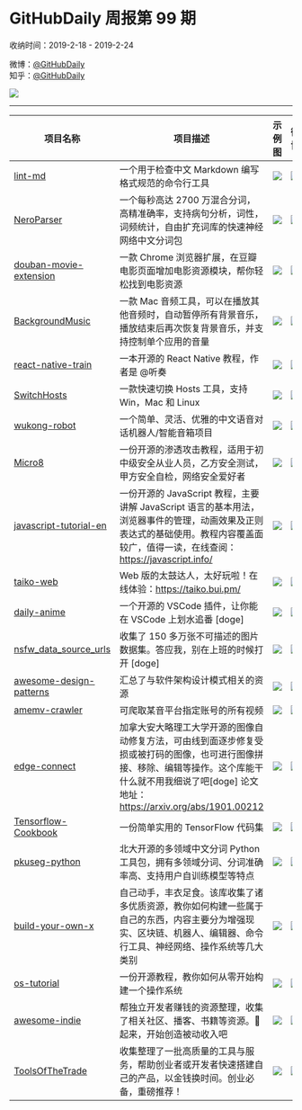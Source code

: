 # GitHubDaily 周报第 99 期

收纳时间：2019-2-18 - 2019-2-24

微博：[@GitHubDaily](https://weibo.com/GitHubDaily)    
知乎：[@GitHubDaily](https://www.zhihu.com/people/githubdaily)

![](https://raw.githubusercontent.com/GitHubDaily/GitHubDaily/master/assets/weixin.png)

---

项目名称 | 项目描述 | 示例图 | 微博
--- | --- | --- | ---
[lint-md](https://github.com/hustcc/lint-md) | 一个用于检查中文 Markdown 编写格式规范的命令行工具 | ![](http://wx1.sinaimg.cn/large/006fiYtfgy1g0gsavt8ybj30u038pe81.jpg) | [![](https://raw.githubusercontent.com/GitHubDaily/GitHubDaily/master/assets/sina_logo.png)](https://weibo.com/5722964389/HibvR77oL)
[NeroParser](https://github.com/yaoguangluo/NeroParser) | 一个每秒高达 2700 万混合分词， 高精准确率，支持病句分析，词性，词频统计，自由扩充词库的快速神经网络中文分词包 | ![](http://wx2.sinaimg.cn/large/006fiYtfgy1g0gsk5flspj30u01871jh.jpg) | [![](https://raw.githubusercontent.com/GitHubDaily/GitHubDaily/master/assets/sina_logo.png)](https://weibo.com/5722964389/Hi7Dxwr7V)
[douban-movie-extension](https://github.com/Neulana/douban-movie-extension) | 一款 Chrome 浏览器扩展，在豆瓣电影页面增加电影资源模块，帮你轻松找到电影资源 | ![](http://wx4.sinaimg.cn/large/006fiYtfly1g0g7m6891uj317a0u07g3.jpg) | [![](https://raw.githubusercontent.com/GitHubDaily/GitHubDaily/master/assets/sina_logo.png)](https://weibo.com/5722964389/Hi60UvUqu)
[BackgroundMusic](https://github.com/kyleneideck/BackgroundMusic) | 一款 Mac 音频工具，可以在播放其他音频时，自动暂停所有背景音乐，播放结束后再次恢复背景音乐，并支持控制单个应用的音量 | ![](http://wx2.sinaimg.cn/large/006fiYtfgy1g0dabi3nnqj30ix0j0gqn.jpg) | [![](https://raw.githubusercontent.com/GitHubDaily/GitHubDaily/master/assets/sina_logo.png)](https://weibo.com/5722964389/Hi25mgCCK)
[react-native-train](https://github.com/unbug/react-native-train) | 一本开源的 React Native 教程，作者是 @听奏 | ![](http://wx1.sinaimg.cn/large/006fiYtfgy1g0ejfjxpv4j30u01ihk47.jpg) | [![](https://raw.githubusercontent.com/GitHubDaily/GitHubDaily/master/assets/sina_logo.png)](https://weibo.com/5722964389/Hi0vWpywS)
[SwitchHosts](https://github.com/oldj/SwitchHosts) | 一款快速切换 Hosts 工具，支持 Win，Mac 和 Linux | ![](http://wx1.sinaimg.cn/large/006fiYtfgy1g0flv1kfolj31e00u075v.jpg) | [![](https://raw.githubusercontent.com/GitHubDaily/GitHubDaily/master/assets/sina_logo.png)](https://weibo.com/5722964389/HhWApFnyu)
[wukong-robot](https://github.com/wzpan/wukong-robot) | 一个简单、灵活、优雅的中文语音对话机器人/智能音箱项目 | ![](http://wx4.sinaimg.cn/large/006fiYtfgy1g0eja8rvt3j30u01kt1kx.jpg) | [![](https://raw.githubusercontent.com/GitHubDaily/GitHubDaily/master/assets/sina_logo.png)](https://weibo.com/5722964389/HhSES4lL0)
[Micro8](https://github.com/Micropoor/Micro8) | 一份开源的渗透攻击教程，适用于初中级安全从业人员，乙方安全测试，甲方安全自检，网络安全爱好者 | ![](http://wx2.sinaimg.cn/large/006fiYtfgy1g0ej6caxanj30u03b1u0y.jpg) | [![](https://raw.githubusercontent.com/GitHubDaily/GitHubDaily/master/assets/sina_logo.png)](https://weibo.com/5722964389/HhOJkpaOi)
[javascript-tutorial-en](https://github.com/iliakan/javascript-tutorial-en) | 一份开源的 JavaScript 教程，主要讲解 JavaScript 语言的基本用法，浏览器事件的管理，动画效果及正则表达式的基础使用。教程内容覆盖面较广，值得一读，在线查阅：https://javascript.info/ | ![](http://wx1.sinaimg.cn/large/006fiYtfgy1g0eijxkszmj30u02p97wh.jpg) | [![](https://raw.githubusercontent.com/GitHubDaily/GitHubDaily/master/assets/sina_logo.png)](https://weibo.com/5722964389/HhN9UwwyK)
[taiko-web](https://github.com/bui/taiko-web) | Web 版的太鼓达人，太好玩啦！在线体验：https://taiko.bui.pm/ | ![](http://wx1.sinaimg.cn/large/006fiYtfgy1g0dayr7w4ij31gs0u0u0x.jpg) | [![](https://raw.githubusercontent.com/GitHubDaily/GitHubDaily/master/assets/sina_logo.png)](https://weibo.com/5722964389/HhJemzg1E)
[daily-anime](https://github.com/deepred5/daily-anime) | 一个开源的 VSCode 插件，让你能在 VSCode 上划水追番 [doge] | ![](http://wx4.sinaimg.cn/large/006fiYtfgy1g0e746we6tj30so0mgu0x.jpg) | [![](https://raw.githubusercontent.com/GitHubDaily/GitHubDaily/master/assets/sina_logo.png)](https://weibo.com/5722964389/HhHFLwPce)
[nsfw_data_source_urls](https://github.com/EBazarov/nsfw_data_source_urls) | 收集了 150 多万张不可描述的图片数据集。答应我，别在上班的时候打开 [doge] | ![](http://wx2.sinaimg.cn/large/006fiYtfgy1g0d9tb7zs1j31ao0u0qbs.jpg) | [![](https://raw.githubusercontent.com/GitHubDaily/GitHubDaily/master/assets/sina_logo.png)](https://weibo.com/5722964389/HhFiPdM1p)
[awesome-design-patterns](https://github.com/DovAmir/awesome-design-patterns) | 汇总了与软件架构设计模式相关的资源 | ![](http://wx1.sinaimg.cn/large/006fiYtfgy1g0bxcieohpj30u04lix6p.jpg) | [![](https://raw.githubusercontent.com/GitHubDaily/GitHubDaily/master/assets/sina_logo.png)](https://weibo.com/5722964389/HhyessUnP)
[amemv-crawler](https://github.com/LoadChange/amemv-crawler) | 可爬取某音平台指定账号的所有视频 | ![](http://wx1.sinaimg.cn/large/006fiYtfgy1g0bxnzdvg6j30u03che83.jpg) | [![](https://raw.githubusercontent.com/GitHubDaily/GitHubDaily/master/assets/sina_logo.png)](https://weibo.com/5722964389/HhvSkFkbD)
[edge-connect](https://github.com/knazeri/edge-connect) | 加拿大安大略理工大学开源的图像自动修复方法，可由线到面逐步修复受损或被打码的图像，也可进行图像拼接、移除、编辑等操作。这个库能干什么就不用我细说了吧[doge] 论文地址：https://arxiv.org/abs/1901.00212 | ![](http://wx3.sinaimg.cn/large/006fiYtfgy1g0bk45bofqj318w0nc7pg.jpg) | [![](https://raw.githubusercontent.com/GitHubDaily/GitHubDaily/master/assets/sina_logo.png)](https://weibo.com/5722964389/HhuiVnXVj)
[Tensorflow-Cookbook](https://github.com/taki0112/Tensorflow-Cookbook) | 一份简单实用的 TensorFlow 代码集 | ![](http://wx1.sinaimg.cn/large/006fiYtfgy1g0bxrszmetj30u0and4qv.jpg) | [![](https://raw.githubusercontent.com/GitHubDaily/GitHubDaily/master/assets/sina_logo.png)](https://weibo.com/5722964389/HhpMQdQ0I)
[pkuseg-python](https://github.com/lancopku/PKUSeg-python) | 北大开源的多领域中文分词 Python 工具包，拥有多领域分词、分词准确率高、支持用户自训练模型等特点 | ![](http://wx4.sinaimg.cn/large/006fiYtfgy1g0awdzlj8zj30u02sukjl.jpg) | [![](https://raw.githubusercontent.com/GitHubDaily/GitHubDaily/master/assets/sina_logo.png)](https://weibo.com/5722964389/HhnCTp0Db)
[build-your-own-x](https://github.com/danistefanovic/build-your-own-x) | 自己动手，丰衣足食。该库收集了诸多优质资源，教你如何构建一些属于自己的东西，内容主要分为增强现实、区块链、机器人、编辑器、命令行工具、神经网络、操作系统等几大类别 | ![](http://wx3.sinaimg.cn/large/006fiYtfgy1g0bkoz4q1yj30u018n1ky.jpg) | [![](https://raw.githubusercontent.com/GitHubDaily/GitHubDaily/master/assets/sina_logo.png)](https://weibo.com/5722964389/HhmrR47Ea)
[os-tutorial](https://github.com/cfenollosa/os-tutorial) | 一份开源教程，教你如何从零开始构建一个操作系统 | ![](http://wx2.sinaimg.cn/large/006fiYtfgy1g0aw3up408j30u01re4n4.jpg) | [![](https://raw.githubusercontent.com/GitHubDaily/GitHubDaily/master/assets/sina_logo.png)](https://weibo.com/5722964389/HhkSpDdTt)
[awesome-indie](https://github.com/mezod/awesome-indie) | 帮独立开发者赚钱的资源整理，收集了相关社区、播客、书籍等资源。🐴 起来，开始创造被动收入吧 | ![](http://wx1.sinaimg.cn/large/006fiYtfgy1g099r78g15j30u0955hdw.jpg) | [![](https://raw.githubusercontent.com/GitHubDaily/GitHubDaily/master/assets/sina_logo.png)](https://weibo.com/5722964389/HhfzDr6wh)
[ToolsOfTheTrade](https://github.com/cjbarber/ToolsOfTheTrade) | 收集整理了一批高质量的工具与服务，帮助创业者或开发者快速搭建自己的产品，以金钱换时间。创业必备，重磅推荐！ | ![](http://wx1.sinaimg.cn/large/006fiYtfgy1g05wnqnt0dj30u02v01kx.jpg) | [![](https://raw.githubusercontent.com/GitHubDaily/GitHubDaily/master/assets/sina_logo.png)](https://weibo.com/5722964389/HhbrV8xP9)
